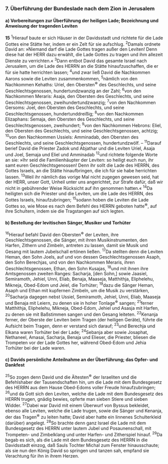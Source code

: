 ### 7. Überführung der Bundeslade nach dem Zion in Jerusalem

#### a) Vorbereitungen zur Überführung der heiligen Lade; Bezeichnung und Anweisung der tragenden Leviten

__15__
<sup>1</sup>Hierauf baute er sich Häuser in der Davidsstadt und richtete für die Lade Gottes eine Stätte her, indem er ein Zelt für sie aufschlug.
<sup>2</sup>Damals ordnete David an: »Niemand darf die Lade Gottes tragen außer den Leviten! Denn diese hat der HERR dazu erwählt, die Lade Gottes zu tragen und ihm allezeit Dienste zu verrichten.«
<sup>3</sup>Dann entbot David das gesamte Israel nach Jerusalem, um die Lade des HERRN an die Stätte hinaufzuschaffen, die er für sie hatte herrichten lassen;
<sup>4</sup>und zwar ließ David die Nachkommen Aarons sowie die Leviten zusammenkommen,
<sup>5</sup>nämlich von den Nachkommen Kehaths: Uriel, den Obersten<sup title="oder: Fürsten">&#x2732;</sup> des Geschlechts, und seine Geschlechtsgenossen, hundertundzwanzig an der Zahl;
<sup>6</sup>von den Nachkommen Meraris: Asaja, den Obersten des Geschlechts, und seine Geschlechtsgenossen, zweihundertundzwanzig;
<sup>7</sup>von den Nachkommen Gersoms: Joel, den Obersten des Geschlechts, und seine Geschlechtsgenossen, hundertunddreißig;
<sup>8</sup>von den Nachkommen Elizaphans: Semaja, den Obersten des Geschlechts, und seine Geschlechtsgenossen, zweihundert;
<sup>9</sup>von den Nachkommen Hebrons: Eliel, den Obersten des Geschlechts, und seine Geschlechtsgenossen, achtzig;
<sup>10</sup>von den Nachkommen Ussiels: Amminadab, den Obersten des Geschlechts, und seine Geschlechtsgenossen, hundertundzwölf. –
<sup>11</sup>Darauf berief David die Priester Zadok und Abjathar und die Leviten Uriel, Asaja und Joel, Semaja und Eliel und Amminadab
<sup>12</sup>und richtete folgende Worte an sie: »Ihr seid die Familienhäupter der Leviten: so heiligt euch nun, ihr samt euren Geschlechtsgenossen! Denn ihr sollt die Lade des HERRN, des Gottes Israels, an die Stätte hinaufbringen, die ich für sie habe herrichten lassen.
<sup>13</sup>Weil ihr nämlich das vorige Mal nicht zugegen gewesen seid, hat der HERR, unser Gott, Unheil unter uns angerichtet, zur Strafe dafür, daß wir nicht in gebührender Weise Rücksicht auf ihn genommen hatten.«
<sup>14</sup>Da heiligten sich die Priester und die Leviten, um die Lade des HERRN, des Gottes Israels, hinaufzubringen;
<sup>15</sup>sodann hoben die Leviten die Lade Gottes so, wie Mose es nach dem Befehl des HERRN geboten hatte<sup title="vgl. 2.Mose 25,14; 4.Mose 4,15">&#x2732;</sup>, auf ihre Schultern, indem sie die Tragstangen auf sich legten.

#### b) Bestellung der levitischen Sänger, Musiker und Torhüter

<sup>16</sup>Hierauf befahl David den Obersten<sup title="oder: Vorstehern">&#x2732;</sup> der Leviten, ihre Geschlechtsgenossen, die Sänger, mit ihren Musikinstrumenten, den Harfen, Zithern und Zimbeln, antreten zu lassen, damit sie Musik und Gesang mit lautem Jubelschall ertönen ließen.
<sup>17</sup>Da stellten denn die Leviten Heman, den Sohn Joels, auf und von dessen Geschlechtsgenossen Asaph, den Sohn Berechjas, und von den Nachkommen Meraris, ihren Geschlechtsgenossen, Ethan, den Sohn Kusajas,
<sup>18</sup>und mit ihnen ihre Amtsgenossen zweiten Ranges: Sacharja, [den Sohn,] sowie Jaasiel, Semiramoth, Jehiel, Unni, Eliab, Benaja, Maaseja, Matthithja, Eliphelehu, Mikneja, Obed-Edom und Jeiel, die Torhüter;
<sup>19</sup>dazu die Sänger Heman, Asaph und Ethan mit kupfernen Zimbeln, um die Musik zu verstärken,
<sup>20</sup>Sacharja dagegen nebst Ussiel, Semiramoth, Jehiel, Unni, Eliab, Maaseja und Benaja mit Leiern, zu denen sie in hoher Tonlage<sup title="= im Tenor">&#x2732;</sup> sangen;
<sup>21</sup>ferner Matthithja, Eliphelehu, Mikneja, Obed-Edom, Jehiel und Asasja mit Harfen, zu denen sie mit Baßstimmen sangen und den Gesang leiteten.
<sup>22</sup>Kenanja ferner, der Oberste der Leviten beim Tragen (der heiligen Geräte), führte die Aufsicht beim Tragen, denn er verstand sich darauf;
<sup>23</sup>und Berechja und Elkana waren Torhüter bei der Lade;
<sup>24</sup>Sebanja aber sowie Josaphat, Nethaneel, Amasai, Sacharja, Benaja und Elieser, die Priester, bliesen die Trompeten vor der Lade Gottes her, während Obed-Edom und Jehia Torhüter bei der Lade waren.

#### c) Davids persönliche Anteilnahme an der Überführung; das Opfer- und Dankfest

<sup>25</sup>So zogen denn David und die Ältesten<sup title="oder: Vornehmsten">&#x2732;</sup> der Israeliten und die Befehlshaber der Tausendschaften hin, um die Lade mit dem Bundesgesetz des HERRN aus dem Hause Obed-Edoms voller Freude hinaufzubringen;
<sup>26</sup>und da Gott sich den Leviten, welche die Lade mit dem Bundesgesetz des HERRN trugen, gnädig bewies, opferte man sieben Stiere und sieben Widder.
<sup>27</sup>Dabei war David mit einem Überwurf von Byssus bekleidet, ebenso alle Leviten, welche die Lade trugen, sowie die Sänger und Kenanja, der das Tragen<sup title="= den Umzug">&#x2732;</sup> zu leiten hatte; David aber hatte ein linnenes Schulterkleid (darüber) angelegt.
<sup>28</sup>So brachte denn ganz Israel die Lade mit dem Bundesgesetz des HERRN unter lautem Jubel und Posaunenschall, mit Trompeten- und Zimbelklang und unter Harfen- und Zitherspiel hinauf.
<sup>29</sup>Da begab es sich, als die Lade mit dem Bundesgesetz des HERRN in die Davidsstadt einzog, daß Sauls Tochter Michal zum Fenster hinausschaute; als sie nun den König David so springen und tanzen sah, empfand sie Verachtung für ihn in ihrem Herzen.